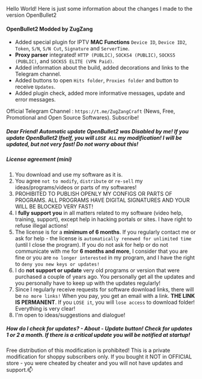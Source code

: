 Hello World! Here is just some information about the changes I made to the version OpenBullet2

 #### OpenBullet2 Modded by ZugZang
- Added special plugin for IPTV **MAC Functions** `Device ID`, `Device ID2`, `Token`, `S/N`, `S/N Cut`, `Signature` and `ServerTime`.
- **Proxy parser** integrated! `HTTP (PUBLIC)`, `SOCKS4 (PUBLIC)`, `SOCKS5 (PUBLIC)`, and `SOCKS5 ELITE (VPN Paid)`.
- Added information about the build, added decorations and links to the Telegram channel. 
- Added buttons to open `Hits folder`, `Proxies folder` and button to receive `Updates`. 
- Added plugin check, added more informative messages, update and error messages.

Official Telegram Channel : `https://t.me/ZugZangCraft` (News, Free, Promotional and Open Source Softwares). Subscribe!

 ##### Dear Friend! Automatic update OpenBullet2 was Disabled by me! If you update OpenBullet2 Ifself, you will `LOSE ALL` my modification! I will be updated, but not very fast! Do not worry about this! 
 
 ##### License agreement (mini)
1. You download and use my software as it is.
2. You agree `not to modify`, `distribute` or `re-sell` my ideas/programs/videos or parts of my softwares!
3. PROHIBITED TO PUBLISH OPENLY MY CONFIGS OR PARTS OF PROGRAMS. ALL PROGRAMS HAVE DIGITAL SIGNATURES AND YOUR WILL BE BLOCKED VERY FAST!
4. I **fully support you** in all matters related to my software (video help, training, support), except help in hacking portals or sites. I have right to refuse illegal actions!
5. The license is for a **minimum of 6 months**. If you regularly contact me or ask for help - the license is `automatically renewed for unlimited time` (until I close the program). If you do not ask for help or do not communicate with me for **6 months and more**, I consider that you are fine or you are `no longer interested` in my program, and I have the right to `deny you new keys or updates!`
6. I do **not support or update** very old programs or version that were purchased a couple of years ago. You personally get all the updates and you personally have to keep up with the updates regularly! 
7. Since I regularly receive requests for software download links, there will be `no more links!` When you pay, you get an email with a link. **THE LINK IS PERMANENT**. If you `LOSE it`, you will `lose access` to download folder! Everything is very clear!
8. I'm open to ideas/suggestions and dialogue!

##### How do I check for updates? - About - Update button! Check for updates 1 or 2 a month. If there is a critical update you will be notified at startup! 

Free distribution of this modification is prohibited! This is a private modification for shoppy subscribers only. If you bought it NOT in OFFICIAL store - you were cheated by cheater and you will not have updates and support.📫
